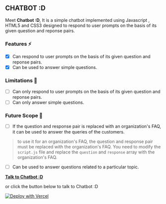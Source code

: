 ## CHATBOT :D

Meet **Chatbot :D**, It is a simple chatbot  implemented using Javascript , HTML5 and CSS3 designed to respond to user prompts on the basis of its given question and reponse pairs.

### Features  ⚡

- [x] Can respond to user prompts on the basis of its given question and reponse pairs.
- [x] Can be used to answer simple questions.

### Limitations 🚧

- [ ] Can only respond to user prompts on the basis of its given question and reponse pairs.
- [ ] Can only answer simple questions.

### Future Scope 🔮

- [ ] If the question and response pair is replaced with an organization's FAQ, it can be used to answer the queries of the customers.
> to use it for an organization's FAQ, the question and response pair must be replaced with the organization's FAQ. You need to modify the `script.js` file and replace the `question` and `response` array with the organization's FAQ.

- [ ] Can be used to answer questions related to a particular topic.

**[Talk to Chatbot :D](https://chatbot-v.vercel.app/)**

or click the button below to talk to Chatbot :D 

[![Deploy with Vercel](https://vercel.com/button)](https://chatbot-v.vercel.app/)